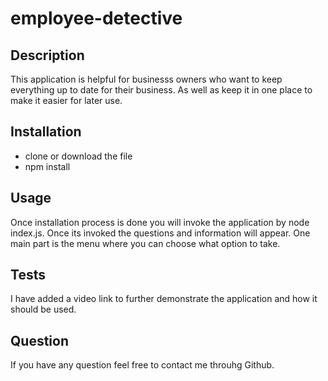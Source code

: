 # employee-detective

## Description
This application is helpful for businesss owners who want to keep everything up to date for their business.
As well as keep it in one place to make it easier for later use.

## Installation
* clone or download the file
* npm install

## Usage 
Once installation process is done you will invoke the application by node index.js. Once its invoked the questions and information will appear.
One main part is the menu where you can choose what option to take.

## Tests
I have added a video link to further demonstrate the application and how it should be used.

## Question
If you have any question feel free to contact me throuhg Github.
